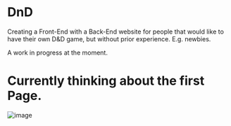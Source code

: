 # DnD
Creating a Front-End with a Back-End website for people that would like to have their own D&D game, but without prior experience. E.g. newbies.

A work in progress at the moment.

# Currently thinking about the first Page.

![image](https://github.com/user-attachments/assets/4c3226e7-6c08-4d79-8b5e-a574c551536d)
